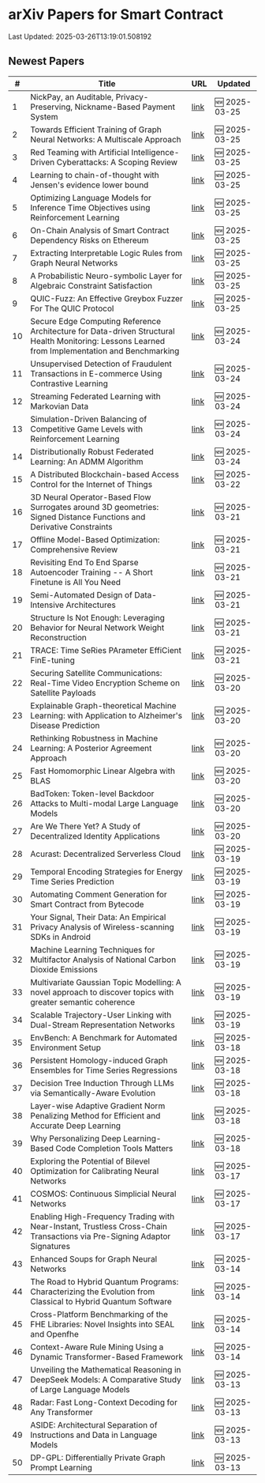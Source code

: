 # arXiv Papers for Smart Contract

Last Updated: 2025-03-26T13:19:01.508192

## Newest Papers

|\#|Title|URL|Updated|
|---|---|---|---|
|1|NickPay, an Auditable, Privacy-Preserving, Nickname-Based Payment System|[link](http://arxiv.org/abs/2503.19872v1)|🆕 2025-03-25|
|2|Towards Efficient Training of Graph Neural Networks: A Multiscale Approach|[link](http://arxiv.org/abs/2503.19666v1)|🆕 2025-03-25|
|3|Red Teaming with Artificial Intelligence-Driven Cyberattacks: A Scoping Review|[link](http://arxiv.org/abs/2503.19626v1)|🆕 2025-03-25|
|4|Learning to chain-of-thought with Jensen's evidence lower bound|[link](http://arxiv.org/abs/2503.19618v1)|🆕 2025-03-25|
|5|Optimizing Language Models for Inference Time Objectives using Reinforcement Learning|[link](http://arxiv.org/abs/2503.19595v1)|🆕 2025-03-25|
|6|On-Chain Analysis of Smart Contract Dependency Risks on Ethereum|[link](http://arxiv.org/abs/2503.19548v1)|🆕 2025-03-25|
|7|Extracting Interpretable Logic Rules from Graph Neural Networks|[link](http://arxiv.org/abs/2503.19476v1)|🆕 2025-03-25|
|8|A Probabilistic Neuro-symbolic Layer for Algebraic Constraint Satisfaction|[link](http://arxiv.org/abs/2503.19466v1)|🆕 2025-03-25|
|9|QUIC-Fuzz: An Effective Greybox Fuzzer For The QUIC Protocol|[link](http://arxiv.org/abs/2503.19402v1)|🆕 2025-03-25|
|10|Secure Edge Computing Reference Architecture for Data-driven Structural Health Monitoring: Lessons Learned from Implementation and Benchmarking|[link](http://arxiv.org/abs/2503.18857v1)|🆕 2025-03-24|
|11|Unsupervised Detection of Fraudulent Transactions in E-commerce Using Contrastive Learning|[link](http://arxiv.org/abs/2503.18841v1)|🆕 2025-03-24|
|12|Streaming Federated Learning with Markovian Data|[link](http://arxiv.org/abs/2503.18807v1)|🆕 2025-03-24|
|13|Simulation-Driven Balancing of Competitive Game Levels with Reinforcement Learning|[link](http://arxiv.org/abs/2503.18748v1)|🆕 2025-03-24|
|14|Distributionally Robust Federated Learning: An ADMM Algorithm|[link](http://arxiv.org/abs/2503.18436v1)|🆕 2025-03-24|
|15|A Distributed Blockchain-based Access Control for the Internet of Things|[link](http://arxiv.org/abs/2503.17873v1)|🆕 2025-03-22|
|16|3D Neural Operator-Based Flow Surrogates around 3D geometries: Signed Distance Functions and Derivative Constraints|[link](http://arxiv.org/abs/2503.17289v1)|🆕 2025-03-21|
|17|Offline Model-Based Optimization: Comprehensive Review|[link](http://arxiv.org/abs/2503.17286v1)|🆕 2025-03-21|
|18|Revisiting End To End Sparse Autoencoder Training -- A Short Finetune is All You Need|[link](http://arxiv.org/abs/2503.17272v1)|🆕 2025-03-21|
|19|Semi-Automated Design of Data-Intensive Architectures|[link](http://arxiv.org/abs/2503.17259v1)|🆕 2025-03-21|
|20|Structure Is Not Enough: Leveraging Behavior for Neural Network Weight Reconstruction|[link](http://arxiv.org/abs/2503.17138v1)|🆕 2025-03-21|
|21|TRACE: Time SeRies PArameter EffiCient FinE-tuning|[link](http://arxiv.org/abs/2503.16991v1)|🆕 2025-03-21|
|22|Securing Satellite Communications: Real-Time Video Encryption Scheme on Satellite Payloads|[link](http://arxiv.org/abs/2503.16287v1)|🆕 2025-03-20|
|23|Explainable Graph-theoretical Machine Learning: with Application to Alzheimer's Disease Prediction|[link](http://arxiv.org/abs/2503.16286v1)|🆕 2025-03-20|
|24|Rethinking Robustness in Machine Learning: A Posterior Agreement Approach|[link](http://arxiv.org/abs/2503.16271v1)|🆕 2025-03-20|
|25|Fast Homomorphic Linear Algebra with BLAS|[link](http://arxiv.org/abs/2503.16080v1)|🆕 2025-03-20|
|26|BadToken: Token-level Backdoor Attacks to Multi-modal Large Language Models|[link](http://arxiv.org/abs/2503.16023v1)|🆕 2025-03-20|
|27|Are We There Yet? A Study of Decentralized Identity Applications|[link](http://arxiv.org/abs/2503.15964v1)|🆕 2025-03-20|
|28|Acurast: Decentralized Serverless Cloud|[link](http://arxiv.org/abs/2503.15654v1)|🆕 2025-03-19|
|29|Temporal Encoding Strategies for Energy Time Series Prediction|[link](http://arxiv.org/abs/2503.15456v1)|🆕 2025-03-19|
|30|Automating Comment Generation for Smart Contract from Bytecode|[link](http://arxiv.org/abs/2503.15270v1)|🆕 2025-03-19|
|31|Your Signal, Their Data: An Empirical Privacy Analysis of Wireless-scanning SDKs in Android|[link](http://arxiv.org/abs/2503.15238v1)|🆕 2025-03-19|
|32|Machine Learning Techniques for Multifactor Analysis of National Carbon Dioxide Emissions|[link](http://arxiv.org/abs/2503.15574v1)|🆕 2025-03-19|
|33|Multivariate Gaussian Topic Modelling: A novel approach to discover topics with greater semantic coherence|[link](http://arxiv.org/abs/2503.15036v1)|🆕 2025-03-19|
|34|Scalable Trajectory-User Linking with Dual-Stream Representation Networks|[link](http://arxiv.org/abs/2503.15002v1)|🆕 2025-03-19|
|35|EnvBench: A Benchmark for Automated Environment Setup|[link](http://arxiv.org/abs/2503.14443v1)|🆕 2025-03-18|
|36|Persistent Homology-induced Graph Ensembles for Time Series Regressions|[link](http://arxiv.org/abs/2503.14240v1)|🆕 2025-03-18|
|37|Decision Tree Induction Through LLMs via Semantically-Aware Evolution|[link](http://arxiv.org/abs/2503.14217v1)|🆕 2025-03-18|
|38|Layer-wise Adaptive Gradient Norm Penalizing Method for Efficient and Accurate Deep Learning|[link](http://arxiv.org/abs/2503.14205v1)|🆕 2025-03-18|
|39|Why Personalizing Deep Learning-Based Code Completion Tools Matters|[link](http://arxiv.org/abs/2503.14201v1)|🆕 2025-03-18|
|40|Exploring the Potential of Bilevel Optimization for Calibrating Neural Networks|[link](http://arxiv.org/abs/2503.13113v1)|🆕 2025-03-17|
|41|COSMOS: Continuous Simplicial Neural Networks|[link](http://arxiv.org/abs/2503.12919v1)|🆕 2025-03-17|
|42|Enabling High-Frequency Trading with Near-Instant, Trustless Cross-Chain Transactions via Pre-Signing Adaptor Signatures|[link](http://arxiv.org/abs/2503.12719v1)|🆕 2025-03-17|
|43|Enhanced Soups for Graph Neural Networks|[link](http://arxiv.org/abs/2503.11612v1)|🆕 2025-03-14|
|44|The Road to Hybrid Quantum Programs: Characterizing the Evolution from Classical to Hybrid Quantum Software|[link](http://arxiv.org/abs/2503.11450v1)|🆕 2025-03-14|
|45|Cross-Platform Benchmarking of the FHE Libraries: Novel Insights into SEAL and Openfhe|[link](http://arxiv.org/abs/2503.11216v1)|🆕 2025-03-14|
|46|Context-Aware Rule Mining Using a Dynamic Transformer-Based Framework|[link](http://arxiv.org/abs/2503.11125v1)|🆕 2025-03-14|
|47|Unveiling the Mathematical Reasoning in DeepSeek Models: A Comparative Study of Large Language Models|[link](http://arxiv.org/abs/2503.10573v1)|🆕 2025-03-13|
|48|Radar: Fast Long-Context Decoding for Any Transformer|[link](http://arxiv.org/abs/2503.10571v1)|🆕 2025-03-13|
|49|ASIDE: Architectural Separation of Instructions and Data in Language Models|[link](http://arxiv.org/abs/2503.10566v1)|🆕 2025-03-13|
|50|DP-GPL: Differentially Private Graph Prompt Learning|[link](http://arxiv.org/abs/2503.10544v1)|🆕 2025-03-13|
